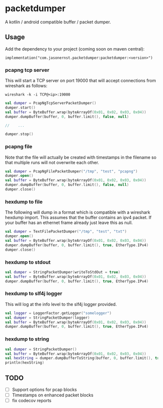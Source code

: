 # packetdumper
A kotlin / android compatible buffer / packet dumper.

## Usage
Add the dependency to your project (coming soon on maven central):
```
implementation("com.jasonernst.packetdumper:packetdumper:<version>")
```

### pcapng tcp server
This will start a TCP server on port 19000 that will accept connections from wireshark as follows:

`wireshark -k -i TCP@<ip>:19000`

```kotlin
val dumper = PcapNgTcpServerPacketDumper()
dumper.start()
val buffer = ByteBuffer.wrap(byteArrayOf(0x01, 0x02, 0x03, 0x04))
dumper.dumpBuffer(buffer, 0, buffer.limit(), false, null)

//    ...

dumper.stop()
```

### pcapng file
Note that the file will actually be created with timestamps in the filename so that multiple runs
will not overwrite each other.
```kotlin
val dumper = PcapNgFilePacketDumper("/tmp", "test", "pcapng")
dumper.open()
val buffer = ByteBuffer.wrap(byteArrayOf(0x01, 0x02, 0x03, 0x04))
dumper.dumpBuffer(buffer, 0, buffer.limit(), false, null)
dumper.close()
```

### hexdump to file
The following will dump in a format which is compatible with a wireshark hexdump import.
This assumes that the buffer contains an ipv4 packet. If your buffer has an ethernet frame already
just leave this as null. 
```kotlin
val dumper = TextFilePacketDumper("/tmp", "test", "txt")
dumper.open()
val buffer = ByteBuffer.wrap(byteArrayOf(0x01, 0x02, 0x03, 0x04))
dumper.dumpBuffer(buffer, 0, buffer.limit(), true, EtherType.IPv4)
dumper.close()
```

### hexdump to stdout
```kotlin
val dumper = StringPacketDumper(writeToStdOut = true)
val buffer = ByteBuffer.wrap(byteArrayOf(0x01, 0x02, 0x03, 0x04))
dumper.dumpBuffer(buffer, 0, buffer.limit(), true, EtherType.IPv4)
```

### hexdump to slf4j logger
This will log at the info level to the slf4j logger provided.
```kotlin
val logger = LoggerFactor.getLogger("somelogger")
val dumper = StringPacketDumper(logger)
val buffer = ByteBuffer.wrap(byteArrayOf(0x01, 0x02, 0x03, 0x04))
dumper.dumpBuffer(buffer, 0, buffer.limit(), true, EtherType.IPv4)
```

### hexdump to string
```kotlin
val dumper = StringPacketDumper()
val buffer = ByteBuffer.wrap(byteArrayOf(0x01, 0x02, 0x03, 0x04))
val hexString = dumper.dumpBufferToString(buffer, 0, buffer.limit(), true, EtherType.IPv4)
println(hexString)
```

## TODO
- [ ] Support options for pcap blocks
- [ ] Timestamps on enhanced packet blocks
- [ ] fix codecov reports